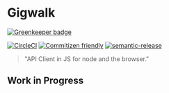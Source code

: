 Gigwalk 
=======

[![Greenkeeper badge](https://badges.greenkeeper.io/gigwalk-corp/gigwalk-node.svg)](https://greenkeeper.io/)

[![CircleCI](https://circleci.com/gh/gigwalk-corp/gigwalk-node.svg?style=svg)](https://circleci.com/gh/gigwalk-corp/gigwalk-node)
[![Commitizen friendly](https://img.shields.io/badge/commitizen-friendly-brightgreen.svg)](http://commitizen.github.io/cz-cli/)
[![semantic-release](https://img.shields.io/badge/%20%20%F0%9F%93%A6%F0%9F%9A%80-semantic--release-e10079.svg)](https://github.com/semantic-release/semantic-release)

> "API Client in JS for node and the browser."


## Work in Progress
